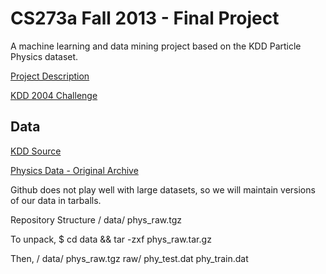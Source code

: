 # CS273a Fall 2013 - Final Project

A machine learning and data mining project based on the KDD Particle Physics dataset.

[Project Description](http://sli.ics.uci.edu/Classes/2013F-273a?action=download&upname=Project.pdf)

[KDD 2004 Challenge](http://osmot.cs.cornell.edu/kddcup/)

## Data 

[KDD Source](http://osmot.cs.cornell.edu/kddcup/datasets.html)

[Physics Data - Original Archive](https://www.dropbox.com/s/bnjutmo2mv7g6xg/data_kddcup04.tar.gz)

Github does not play well with large datasets, so we will maintain versions of our data in tarballs.

Repository Structure
/
    data/
        phys_raw.tgz

To unpack,
$ cd data && tar -zxf phys_raw.tar.gz

Then,
/
    data/
        phys_raw.tgz
        raw/
            phy_test.dat
            phy_train.dat    
